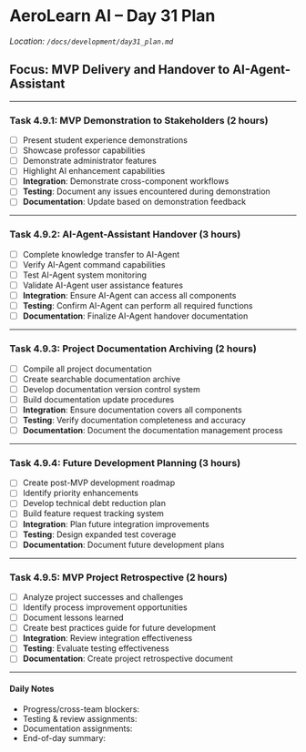 # AeroLearn AI – Day 31 Plan
*Location: `/docs/development/day31_plan.md`*

## Focus: MVP Delivery and Handover to AI-Agent-Assistant

---

### Task 4.9.1: MVP Demonstration to Stakeholders (2 hours)
- [ ] Present student experience demonstrations
- [ ] Showcase professor capabilities
- [ ] Demonstrate administrator features
- [ ] Highlight AI enhancement capabilities
- [ ] **Integration**: Demonstrate cross-component workflows
- [ ] **Testing**: Document any issues encountered during demonstration
- [ ] **Documentation**: Update based on demonstration feedback

---

### Task 4.9.2: AI-Agent-Assistant Handover (3 hours)
- [ ] Complete knowledge transfer to AI-Agent
- [ ] Verify AI-Agent command capabilities
- [ ] Test AI-Agent system monitoring
- [ ] Validate AI-Agent user assistance features
- [ ] **Integration**: Ensure AI-Agent can access all components
- [ ] **Testing**: Confirm AI-Agent can perform all required functions
- [ ] **Documentation**: Finalize AI-Agent handover documentation

---

### Task 4.9.3: Project Documentation Archiving (2 hours)
- [ ] Compile all project documentation
- [ ] Create searchable documentation archive
- [ ] Develop documentation version control system
- [ ] Build documentation update procedures
- [ ] **Integration**: Ensure documentation covers all components
- [ ] **Testing**: Verify documentation completeness and accuracy
- [ ] **Documentation**: Document the documentation management process

---

### Task 4.9.4: Future Development Planning (3 hours)
- [ ] Create post-MVP development roadmap
- [ ] Identify priority enhancements
- [ ] Develop technical debt reduction plan
- [ ] Build feature request tracking system
- [ ] **Integration**: Plan future integration improvements
- [ ] **Testing**: Design expanded test coverage
- [ ] **Documentation**: Document future development plans

---

### Task 4.9.5: MVP Project Retrospective (2 hours)
- [ ] Analyze project successes and challenges
- [ ] Identify process improvement opportunities
- [ ] Document lessons learned
- [ ] Create best practices guide for future development
- [ ] **Integration**: Review integration effectiveness
- [ ] **Testing**: Evaluate testing effectiveness
- [ ] **Documentation**: Create project retrospective document

---

#### Daily Notes
- Progress/cross-team blockers:
- Testing & review assignments:
- Documentation assignments:
- End-of-day summary: